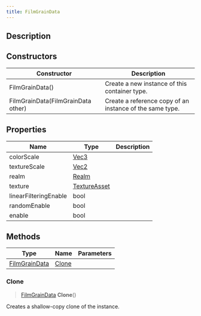 ```yaml
---
title: FilmGrainData
---
```

## Description

## Constructors

| Constructor                        | Description                                              |
| ---------------------------------- | -------------------------------------------------------- |
| FilmGrainData()                    | Create a new instance of this container type.            |
| FilmGrainData(FilmGrainData other) | Create a reference copy of an instance of the same type. |

## Properties

| Name                  | Type                                             | Description |
| --------------------- | ------------------------------------------------ | ----------- |
| colorScale            | [Vec3](/vext/ref/shared/class/vec3)                |             |
| textureScale          | [Vec2](/vext/ref/shared/class/vec2)                |             |
| realm                 | [Realm](/vext/ref/fb/realm)               |             |
| texture               | [TextureAsset](/vext/ref/fb/textureasset) |             |
| linearFilteringEnable | bool                                             |             |
| randomEnable          | bool                                             |             |
| enable                | bool                                             |             |

## Methods

| Type                                                | Name            | Parameters |
| --------------------------------------------------- | --------------- | ---------- |
| [FilmGrainData](/vext/ref/cls/clt/filmgraindata) | [Clone](#clone) |            |

### Clone

> [FilmGrainData](/vext/ref/cls/clt/filmgraindata) **Clone**()

Creates a shallow-copy clone of the instance.
